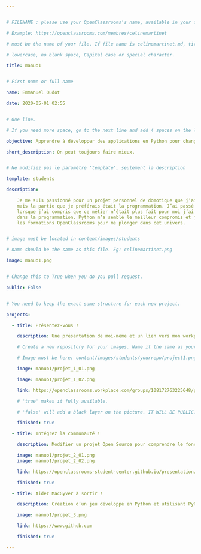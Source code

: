 ```yaml
---


# FILENAME : please use your OpenClassrooms's name, available in your url.

# Example: https://openclassrooms.com/membres/celinemartinet

# must be the name of your file. If file name is celinemartinet.md, title is celinemartinet.

# lowercase, no blank space, Capital case or special character.

title: manuo1


# First name or full name

name: Emmanuel Oudot

date: 2020-05-01 02:55


# One line.

# If you need more space, go to the next line and add 4 spaces on the left, as in 'description'.

objective: Apprendre à développer des applications en Python pour changer de métier

short_description: On peut toujours faire mieux.


# Ne modifiez pas le paramètre 'template', seulement la description

template: students

description:

    Je me suis passionné pour un projet personnel de domotique que j’ai créé avec des cartes Arduino,
    mais la partie que je préférais était la programmation. J’ai passé 20 ans à vendre des lunettes et
    lorsque j’ai compris que ce métier n’était plus fait pour moi j’ai cherché une formation polyvalente
    dans la programmation. Python m’a semblé le meilleur compromis et je suis très content d’avoir trouvé
    les formations OpenClassrooms pour me plonger dans cet univers.


# image must be located in content/images/students

# name should be the same as this file. Eg: celinemartinet.png

image: manuo1.png


# Change this to True when you do you pull request.

public: False


# You need to keep the exact same structure for each new project.

projects:

  - title: Présentez-vous !

    description: Une présentation de moi-même et un lien vers mon workplace.

    # Create a new repository for your images. Name it the same as your nickname and profile picture.

    # Image must be here: content/images/students/yourrepo/project1.png

    image: manuo1/projet_1_01.png

    image: manuo1/projet_1_02.png

    link: https://openclassrooms.workplace.com/groups/108172763225648/permalink/537233846986202/

    # 'true' makes it fully available.

    # 'false' will add a black layer on the picture. IT WILL BE PUBLIC!

    finished: true

  - title: Intégrez la communauté !

    description: Modifier un projet Open Source pour comprendre le fonctionnement de Git, de Github et des pull requests.

    image: manuo1/projet_2_01.png
    image: manuo1/projet_2_02.png

    link: https://openclassrooms-student-center.github.io/presentation/students/manuo1.html

    finished: true

  - title: Aidez MacGyver à sortir !

    description: Création d’un jeu développé en Python et utilisant PyGame.

    image: manuo1/projet_3.png

    link: https://www.github.com

    finished: true

---
```

